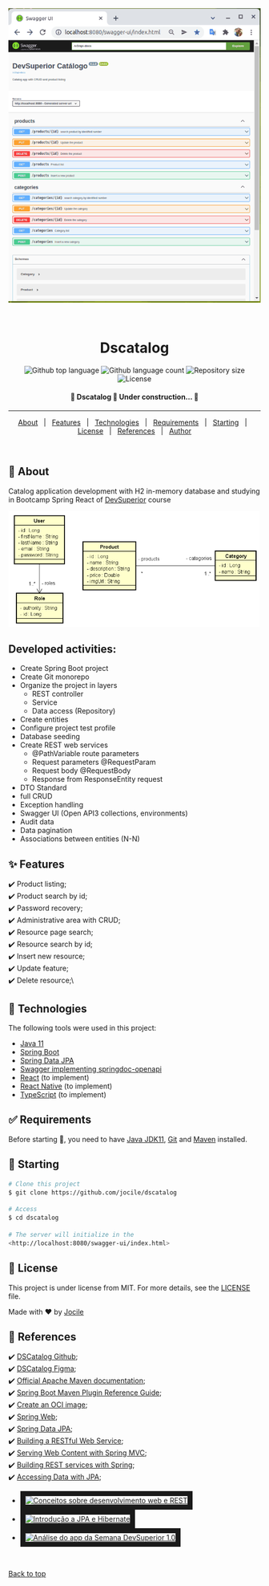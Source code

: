 <div align="center" id="top"> 
  <img src="demo/DSCatalog.gif" alt="Dscatalog" />

&#xa0;

  <!-- <a href="https://dscatalog.netlify.app">Demo</a> -->
</div>

<h1 align="center">Dscatalog</h1>

<p align="center">
  <img alt="Github top language" src="https://img.shields.io/github/languages/top/jocile/dscatalog?color=56BEB8">

  <img alt="Github language count" src="https://img.shields.io/github/languages/count/jocile/dscatalog?color=56BEB8">

  <img alt="Repository size" src="https://img.shields.io/github/repo-size/jocile/dscatalog?color=56BEB8">

  <img alt="License" src="https://img.shields.io/github/license/jocile/dscatalog?color=56BEB8">

  <!-- <img alt="Github issues" src="https://img.shields.io/github/issues/jocile/dscatalog?color=56BEB8" /> -->

  <!-- <img alt="Github forks" src="https://img.shields.io/github/forks/jocile/dscatalog?color=56BEB8" /> -->

  <!-- <img alt="Github stars" src="https://img.shields.io/github/stars/jocile/dscatalog?color=56BEB8" /> -->
</p>

<!-- Status -->

<h4 align="center">
	🚧  Dscatalog 🚀 Under construction...  🚧
</h4>

<hr>

<p align="center">
  <a href="#dart-about">About</a> &#xa0; | &#xa0; 
  <a href="#sparkles-features">Features</a> &#xa0; | &#xa0;
  <a href="#rocket-technologies">Technologies</a> &#xa0; | &#xa0;
  <a href="#white_check_mark-requirements">Requirements</a> &#xa0; | &#xa0;
  <a href="#checkered_flag-starting">Starting</a> &#xa0; | &#xa0;
  <a href="#memo-license">License</a> &#xa0; | &#xa0;
  <a href="#rocket-references">References</a> &#xa0; | &#xa0;
  <a href="https://github.com/jocile" target="_blank">Author</a>
</p>

<br>

## :dart: About

Catalog application development with H2 in-memory database and studying in Bootcamp Spring React of [DevSuperior](https://devsuperior.com.br/) course

![Modelo conceitual](demo/DSCatalog%20Modelo%20conceitual.png)

## Developed activities:

- Create Spring Boot project
- Create Git monorepo
- Organize the project in layers
  - REST controller
  - Service
  - Data access (Repository)
- Create entities
- Configure project test profile
- Database seeding
- Create REST web services
  - @PathVariable route parameters
  - Request parameters @RequestParam
  - Request body @RequestBody
  - Response from ResponseEntity<T> request
- DTO Standard
- full CRUD
- Exception handling
- Swagger UI (Open API3 collections, environments)
- Audit data
- Data pagination
- Associations between entities (N-N)

## :sparkles: Features

:heavy_check_mark: Product listing;\
:heavy_check_mark: Product search by id;\
:heavy_check_mark: Password recovery;\
:heavy_check_mark: Administrative area with CRUD;\
:heavy_check_mark: Resource page search;\
:heavy_check_mark: Resource search by id;\
:heavy_check_mark: Insert new resource;\
:heavy_check_mark: Update feature;\
:heavy_check_mark: Delete resource;\

## :rocket: Technologies

The following tools were used in this project:

- [Java 11](https://docs.oracle.com/en/java/javase/11/)
- [Spring Boot](https://glysns.gitbook.io/springframework/)
- [Spring Data JPA](https://docs.spring.io/spring-boot/docs/2.5.6/reference/htmlsingle/#boot-features-jpa-and-spring-data)
- [Swagger implementing springdoc-openapi](https://springdoc.org/)
- [React](https://pt-br.reactjs.org/) (to implement)
- [React Native](https://reactnative.dev/) (to implement)
- [TypeScript](https://www.typescriptlang.org/) (to implement)

## :white_check_mark: Requirements

Before starting :checkered_flag:, you need to have [Java JDK11](https://www.oracle.com/java/technologies/downloads/#java11), [Git](https://git-scm.com) and [Maven](https://maven.apache.org/download.cgi) installed.

## :checkered_flag: Starting

```bash
# Clone this project
$ git clone https://github.com/jocile/dscatalog

# Access
$ cd dscatalog

# The server will initialize in the
<http://localhost:8080/swagger-ui/index.html>
```

<!--
# Install dependencies
$ yarn

# Run the project
$ yarn start
-->

## :memo: License

This project is under license from MIT. For more details, see the [LICENSE](LICENSE.md) file.

Made with :heart: by <a href="https://github.com/jocile" target="_blank">Jocile</a>

## :rocket: References

:heavy_check_mark: [DSCatalog Github](https://github.com/devsuperior/dscatalog-resources);\
:heavy_check_mark: [DSCatalog Figma](https://www.figma.com/file/1n0aifcfatWv9ozp16XCrq/DSCatalog-Bootcamp);\
:heavy_check_mark: [Official Apache Maven documentation](https://maven.apache.org/guides/index.html);\
:heavy_check_mark: [Spring Boot Maven Plugin Reference Guide](https://docs.spring.io/spring-boot/docs/2.4.12/maven-plugin/reference/html/);\
:heavy_check_mark: [Create an OCI image](https://docs.spring.io/spring-boot/docs/2.4.12/maven-plugin/reference/html/#build-image);\
:heavy_check_mark: [Spring Web](https://docs.spring.io/spring-boot/docs/2.5.6/reference/htmlsingle/#boot-features-developing-web-applications);\
:heavy_check_mark: [Spring Data JPA](https://docs.spring.io/spring-boot/docs/2.5.6/reference/htmlsingle/#boot-features-jpa-and-spring-data);\
:heavy_check_mark: [Building a RESTful Web Service](https://spring.io/guides/gs/rest-service/);\
:heavy_check_mark: [Serving Web Content with Spring MVC](https://spring.io/guides/gs/serving-web-content/);\
:heavy_check_mark: [Building REST services with Spring](https://spring.io/guides/tutorials/bookmarks/);\
:heavy_check_mark: [Accessing Data with JPA](https://spring.io/guides/gs/accessing-data-jpa/);

- <a href="http://www.youtube.com/watch?feature=player_embedded&v=b8uLFfzcVQ8
  " target="_blank"><img src="http://img.youtube.com/vi/b8uLFfzcVQ8/0.jpg" 
  alt="Conceitos sobre desenvolvimento web e REST" width="240" height="180" border="10" /></a>
- <a href="http://www.youtube.com/watch?feature=player_embedded&v=CAP1IPgeJkw" target="_blank"><img src="http://img.youtube.com/vi/CAP1IPgeJkw/0.jpg" 
  alt="Introdução a JPA e Hibernate" width="240" height="180" border="10" /></a>
- <a href="http://www.youtube.com/watch?feature=player_embedded&v=PfYifUFmXk8" target="_blank"><img src="http://img.youtube.com/vi/PfYifUFmXk8/0.jpg" 
  alt="Análise do app da Semana DevSuperior 1.0" width="240" height="180" border="10" /></a>

&#xa0;

<a href="#top">Back to top</a>
